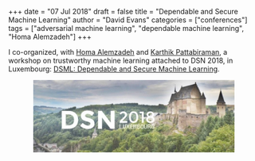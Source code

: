 +++
date = "07 Jul 2018"
draft = false
title = "Dependable and Secure Machine Learning"
author = "David Evans"
categories = ["conferences"]
tags = ["adversarial machine learning", "dependable machine learning", "Homa Alemzadeh"]
+++

I co-organized, with <a
href="http://faculty.virginia.edu/alemzadeh/">Homa Alemzadeh</a> and
<a href="http://blogs.ubc.ca/karthik/">Karthik Pattabiraman</a>, a
workshop on trustworthy machine learning attached to DSN 2018, in
Luxembourg: <a href="https://dependablesecureml.github.io/">DSML:
Dependable and Secure Machine Learning</a>.</p>

<center>
<img src="/images/dsn2018.jpg" width="80%">
</center>